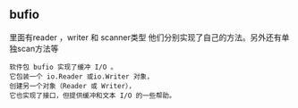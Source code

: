 

## bufio

里面有reader ，writer 和 scanner类型
他们分别实现了自己的方法。另外还有单独scan方法等
````
软件包 bufio 实现了缓冲 I/O 。
它包装一个 io.Reader 或io.Writer 对象，
创建另一个对象（Reader 或 Writer），
它也实现了接口，但提供缓冲和文本 I/O 的一些帮助。

````

